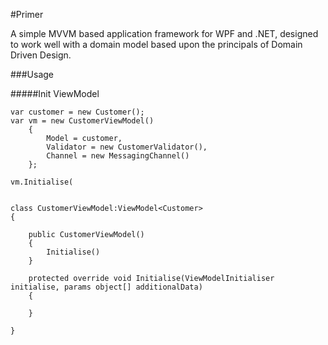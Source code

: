 #Primer

A simple MVVM based application framework for WPF and .NET, designed to work well with a domain model based upon the principals of Domain Driven Design.

###Usage

#####Init ViewModel

    var customer = new Customer();
    var vm = new CustomerViewModel() 
        { 
            Model = customer, 
            Validator = new CustomerValidator(),
            Channel = new MessagingChannel()
        };
        
    vm.Initialise(


    class CustomerViewModel:ViewModel<Customer>
    {
    
        public CustomerViewModel()
        {
            Initialise()
        }

        protected override void Initialise(ViewModelInitialiser initialise, params object[] additionalData)
        {

        }
  
    }
    
